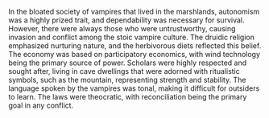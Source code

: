 In the bloated society of vampires that lived in the marshlands, autonomism was a highly prized trait, and dependability was necessary for survival. However, there were always those who were untrustworthy, causing invasion and conflict among the stoic vampire culture. The druidic religion emphasized nurturing nature, and the herbivorous diets reflected this belief. The economy was based on participatory economics, with wind technology being the primary source of power. Scholars were highly respected and sought after, living in cave dwellings that were adorned with ritualistic symbols, such as the mountain, representing strength and stability. The language spoken by the vampires was tonal, making it difficult for outsiders to learn. The laws were theocratic, with reconciliation being the primary goal in any conflict.